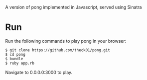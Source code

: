 A version of pong implemented in Javascript, served using Sinatra

# Run
Run the following commands to play pong in your browser:
```shell
$ git clone https://github.com/theck01/pong.git
$ cd pong
$ bundle
$ ruby app.rb
```

Navigate to 0.0.0.0:3000 to play.
